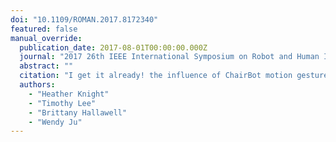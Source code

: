 ```yaml
---
doi: "10.1109/ROMAN.2017.8172340"
featured: false
manual_override:
  publication_date: 2017-08-01T00:00:00.000Z
  journal: "2017 26th IEEE International Symposium on Robot and Human Interactive Communication (RO-MAN)"
  abstract: ""
  citation: "I get it already! the influence of ChairBot motion gestures on bystander response (2017)"
  authors:
    - "Heather Knight"
    - "Timothy Lee"
    - "Brittany Hallawell"
    - "Wendy Ju"
---
```


<!-- You can add additional content about this publication here if needed -->
